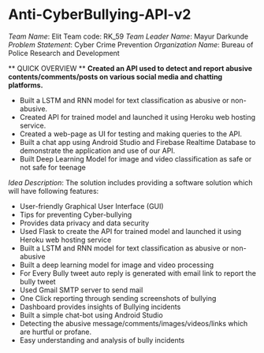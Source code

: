 # Anti-CyberBullying-API-v2

*Team Name*: Elit Team code: RK_59
*Team Leader Name*: Mayur Darkunde
*Problem Statement*: Cyber Crime Prevention
*Organization Name*: Bureau of Police Research and Development

** QUICK OVERVIEW **
**Created an API used to detect and report abusive contents/comments/posts on various social media and chatting platforms.**

* Built a LSTM and RNN model for text classification as abusive or non-abusive.
* Created API for trained model and launched it using Heroku web hosting service.
* Created a web-page as UI for testing and making queries to the API. 
* Built a chat app using Android Studio and Firebase Realtime Database to demonstrate the application and use of our API.
* Built Deep Learning Model for image and video classification as safe or not safe for teenage


*Idea Description*:
The solution includes providing a software solution which will have following
features:
* User-friendly Graphical User Interface (GUI)
* Tips for preventing Cyber-bullying
* Provides data privacy and data security
* Used Flask to create the API for trained model and launched it using Heroku web hosting service
* Built a LSTM and RNN model for text classification as abusive or non-abusive
* Built a deep learning model for image and video processing
* For Every Bully tweet auto reply is generated with email link to report the bully tweet
* Used Gmail SMTP server to send mail
* One Click reporting through sending screenshots of bullying
* Dashboard provides insights of Bullying incidents
* Built a simple chat-bot using Android Studio 
* Detecting the abusive message/comments/images/videos/links which are hurtful or profane.
* Easy understanding and analysis of bully incidents

